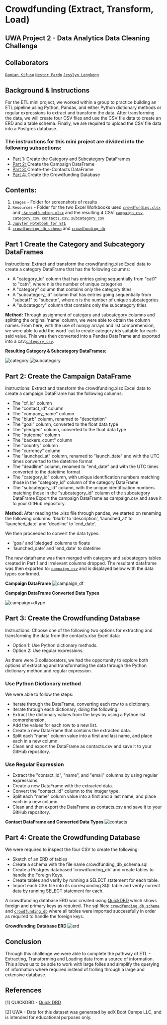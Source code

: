 # Crowdfunding (Extract, Transform, Load) 
## UWA Project 2 - Data Analytics Data Cleaning Challenge 

## Collaborators 
[`Damian Kifuso`](https://github.com/DamianKifuso)
[`Nestor Pardo`](https://github.com/kfetero)
[`Jesslyn Lengkong`](https://github.com/jflengkong) 


## Background & Instructions 
For the ETL mini project, we worked within a group to practice building an ETL pipeline using Python, Pandas, and either Python dictionary methods or regular expressions to extract and transform the data. After transforming the data, we will create four CSV files and use the CSV file data to create an ERD and a table schema. Finally, we are required to upload the CSV file data into a Postgres database.

### The instructions for this mini project are divided into the following subsections:
- [Part 1:](https://github.com/jflengkong/Crowdfunding_ETL_Grp_1/tree/main#Part-1-Create-the-Category-and-Subcategory-DataFrames) Create the Category and Subcategory DataFrames 
- [Part 2: ](https://github.com/jflengkong/Crowdfunding_ETL_Grp_1/tree/main#Part-2-Create-the-Campaign-DataFrame)Create the Campaign DataFrame
- [Part 3: ](https://github.com/jflengkong/Crowdfunding_ETL_Grp_1/tree/mainPart-3-Create-the-Crowdfunding-Database)Create-the-Contacts DataFrame
- [Part 4: ](https://github.com/jflengkong/Crowdfunding_ETL_Grp_1/tree/main#Part-4-Create-the-Crowdfunding-Database)Create the Crowdfunding Database

## Contents: 
1. `Images`  - Folder for screenshots of results
2. `Resources` - Folder for the two Excel Workbooks used [`crowdfunding.xlsx`](https://github.com/jflengkong/Crowdfunding_ETL_Grp_1/blob/main/Resources/crowdfunding.xlsx) and [`~$crowdfunding.xlsx`](https://github.com/jflengkong/Crowdfunding_ETL_Grp_1/blob/main/Resources/~%24crowdfunding.xlsx) and the resulting 4 CSV: [`campaign_csv`](https://github.com/jflengkong/Crowdfunding_ETL_Grp_1/blob/main/Resources/campaign.csv), [`category_csv`](https://github.com/jflengkong/Crowdfunding_ETL_Grp_1/blob/main/Resources/category.csv), [`contacts.csv`](https://github.com/jflengkong/Crowdfunding_ETL_Grp_1/blob/main/Resources/contacts.csv), [`subcategory_csv`](https://github.com/jflengkong/Crowdfunding_ETL_Grp_1/blob/main/Resources/subcategory.csv)
3. [`Jupyter Notebook for ETL`](https://github.com/jflengkong/Crowdfunding_ETL_Grp_1/blob/main/ETL_Mini_Project_Grp_1.ipynb)
4. [`crowdfunding_db_schema`](https://github.com/jflengkong/Crowdfunding_ETL_Grp_1/blob/main/crowdfunding_db_schema.sql) and [`crowdfunding_db`](https://github.com/jflengkong/Crowdfunding_ETL_Grp_1/blob/main/crowdfunding_db.sql)
  
## Part 1 Create the Category and Subcategory DataFrames
Instructions: Extract and transform the crowdfunding.xlsx Excel data to create a category DataFrame that has the following columns:
- A "category_id" column that has entries going sequentially from "cat1" to "catn", where n is the number of unique categories
- A "category" column that contains only the category titles
- A "subcategory_id" column that has entries going sequentially from "subcat1" to "subcatn", where n is the number of unique subcategories
- A "subcategory" column that contains only the subcategory titles
  
<b> Method: </b> Through assignment of category and subcategory columns and splitting the original 'name' column, we were able to obtain the column names. From here, with the use of numpy arrays and list comprehension, we were able to add the word 'cat to create category ids suitable for each said value. This was then converted into a Pandas DataFrame and exported into a csv:[`category_csv`](https://github.com/jflengkong/Crowdfunding_ETL_Grp_1/blob/main/Resources/category.csv).

<b> Resulting Category & Subcategory DataFrames: </b>

![category](https://github.com/jflengkong/Crowdfunding_ETL_Grp_1/blob/main/Images/1.categories.png)                  ![subcategory](https://github.com/jflengkong/Crowdfunding_ETL_Grp_1/blob/main/Images/2.subcategories.png)


## Part 2: Create the Campaign DataFrame 
Instructions: Extract and transform the crowdfunding.xlsx Excel data to create a campaign DataFrame has the following columns: 
- The "cf_id" column
- The "contact_id" column
- The "company_name" column
- The "blurb" column, renamed to "description"
- The "goal" column, converted to the float data type
- The "pledged" column, converted to the float data type
- The "outcome" column
- The "backers_count" column
- The "country" column
- The "currency" column
- The "launched_at" column, renamed to "launch_date" and with the UTC times converted to the datetime format
- The "deadline" column, renamed to "end_date" and with the UTC times converted to the datetime format
- The "category_id" column, with unique identification numbers matching those in the "category_id" column of the category DataFrame
- The "subcategory_id" column, with the unique identification numbers matching those in the "subcategory_id" column of the subcategory DataFrame
Export the campaign DataFrame as campaign.csv and save it to your GitHub repository.

<b> Method: </b> After reading the .xlsx file through pandas, we started on renaming the following columns: 'blurb' to 'description', 'launched_at' to 'launched_date' and 'deadline' to 'end_date'. 

We then proceeded to convert the data types: 
- 'goal' and 'pledged' columns to floats
- 'launched_date' and 'end_date' to datetime

The new dataframe was then merged with category and subcategory tables created in Part 1 and irrelevant columns dropped. The resultant dataframe was then exported to: [`campaign_csv`](https://github.com/jflengkong/Crowdfunding_ETL_Grp_1/blob/main/Resources/campaign.csv) and is displayed below with the data types confirmed. 

<b> Campaign DataFrame </b> 
![campaign_df](https://github.com/jflengkong/Crowdfunding_ETL_Grp_1/blob/main/Images/3.campaign_cleaned.png)

<b> Campaign DataFrame Converted Data Types </b> 

![campaign+dtype](https://github.com/jflengkong/Crowdfunding_ETL_Grp_1/blob/main/Images/3.5.campaign_info.png)

## Part 3: Create the Crowdfunding Database 
Instructions: Choose one of the following two options for extracting and transforming the data from the contacts.xlsx Excel data:
- Option 1: Use Python dictionary methods.
- Option 2: Use regular expressions.

As there were 3 collaborators, we had the opportunity to explore both options of extracting and transformating the data through the Python dictionary method and regular expression.  
### Use Python Dictionary method 
We were able to follow the steps: 
- Iterate through the DataFrame, converting each row to a dictionary.
- Iterate through each dictionary, doing the following:
- Extract the dictionary values from the keys by using a Python list comprehension.
- Add the values for each row to a new list.
- Create a new DataFrame that contains the extracted data.
- Split each "name" column value into a first and last name, and place each in a new column.
- Clean and export the DataFrame as contacts.csv and save it to your GitHub repository. 

### Use Regular Expression 
- Extract the "contact_id", "name", and "email" columns by using regular expressions.
- Create a new DataFrame with the extracted data.
- Convert the "contact_id" column to the integer type.
- Split each "name" column value into a first and a last name, and place each in a new column.
- Clean and then export the DataFrame as contacts.csv and save it to your GitHub repository.

<b> Contact DataFrame and Converted Data Types </b> 
![contacts](https://github.com/jflengkong/Crowdfunding_ETL_Grp_1/blob/main/Images/4.contacts.png)


## Part 4: Create the Crowdfunding Database 
We were required to inspect the four CSV to create the following: 
- Sketch of an ERD of tables
- Create a schema with the file name crowdfunding_db_schema.sql
- Create a Postgres databased 'crowdfunding_db' and create tables to handle the Foreign Keys.
- Create tables and verify by running a SELECT statement for each table.
- Import each CSV file into its corresponding SQL table and verify correct data by running SELECT statement for each. 

A crowdfunding database ERD was created using [QuickDBD](https://www.quickdatabasediagrams.com/) which shows foreign and primary keys as required. The sql files:  [`crowdfunding_db_schema`](https://github.com/jflengkong/Crowdfunding_ETL_Grp_1/blob/main/crowdfunding_db_schema.sql) and [`crowdfunding_db`](https://github.com/jflengkong/Crowdfunding_ETL_Grp_1/blob/main/crowdfunding_db.sql) where all tables were imported successfully in order as required to handle the foreign keys. 

<b> Crowdfunding Database ERD </b> 
![erd](https://github.com/jflengkong/Crowdfunding_ETL_Grp_1/blob/main/crowdfunding_ERD.png) 

## Conclusion
Through this challenge we were able to complete the pathway of ETL - Extracting, Transforming and Loading data from a source of information. This allows us to be able to work with large foiles and simplify the querying of information where required instead of trolling through a large and extensive database. 

## References
[1] QUICKDBD - [Quick DBD](https://www.quickdatabasediagrams.com/) 

[2] UWA - Data for this dataset was generated by edX Boot Camps LLC, and is intended for educational purposes only. 

